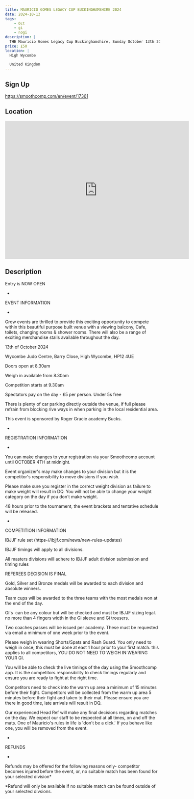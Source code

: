 ```yaml
---
title: MAURICIO GOMES LEGACY CUP BUCKINGHAMSHIRE 2024
date: 2024-10-13
tags:
    - Oct
    - gi 
    - nogi 
description: |
  THE Mauricio Gomes Legacy Cup Buckinghamshire, Sunday October 13th 2024
price: £50
location: |
  High Wycombe
  
  United Kingdom
---
```

## Sign Up
https://smoothcomp.com/en/event/17361

## Location
<iframe src="https://www.google.com/maps/embed?pb=!1m18!1m12!1m3!1d12345.6789!2d-0.7871284!3d51.6162634!2m3!1f0!2f0!3f0!3m2!1i1024!2i768!4f13.1!3m3!1m2!1s0x0%3A0x0!2z51.6162634!5e0!3m2!1sen!2sus!4v1234567890" width="600" height="450" style="border:0;" allowfullscreen="" loading="lazy"></iframe>

## Description
Entry is NOW OPEN


*


EVENT INFORMATION


*


Grow events are thrilled to provide this exciting opportunity to compete within this beautiful purpose built venue with a viewing balcony, Cafe, toilets, changing rooms & shower rooms. There will also be a range of exciting merchandise stalls available throughout the day.


13th of October 2024


Wycombe Judo Centre, Barry Close, High Wycombe, HP12 4UE


Doors open at 8.30am


Weigh in available from 8.30am


Competition starts at 9.30am


Spectators pay on the day - £5 per person. Under 5s free


There is plenty of car parking directly outside the venue, if full please refrain from blocking rive ways in when parking in the local residential area.


This event is sponsored by Roger Gracie academy Bucks.


*


REGISTRATION INFORMATION


*


You can make changes to your registration via your Smoothcomp account until OCTOBER 4TH at midnight. 


Event organizer's may make changes to your division but it is the competitor's responsibility to move divisions if you wish.  


Please make sure you register in the correct weight division as failure to make weight will result in DQ. You will not be able to change your weight category on the day if you don't make weight.


48 hours prior to the tournament, the event brackets and tentative schedule will be released.


*


COMPETITION INFORMATION


IBJJF rule set (https-//ibjjf.com/news/new-rules-updates)


IBJJF timings will apply to all divisions.


All masters divisions will adhere to IBJJF adult division submission and timing rules


REFEREES DECISION IS FINAL


Gold, Silver and Bronze medals will be awarded to each division and absolute winners.


Team cups will be awarded to the three teams with the most medals won at the end of the day.


Gi's  can be any colour but will be checked and must be IBJJF sizing legal. no more than 4 fingers width in the Gi sleeve and Gi trousers.


Two coaches passes will be issued per academy. These must be requested via email a minimum of one week prior to the event.


Please weigh in wearing Shorts/Spats and Rash Guard. You only need to weigh in once, this must be done at east 1 hour prior to your first match. this applies to all competitors, YOU DO NOT NEED TO WEIGH IN WEARING YOUR GI.


You will be able to check the live timings of the day using the Smoothcomp app. It is the competitors responsibility to check timings regularly and ensure you are ready to fight at the right time.


Competitors need to check into the warm up area a minimum of 15 minutes before their fight. Competitors will be collected from the warm up area 5 minutes before their fight and taken to their mat. Please ensure you are there in good time, late arrivals will result in DQ.


Our experienced Head Ref will make any final decisions regarding matches on the day. We expect our staff to be respected at all times, on and off the mats. One of Mauricio's rules in life is 'don't be a dick.' If you behave like one, you will be removed from the event.


*


REFUNDS


*


Refunds may be offered for the following reasons only- competitor becomes injured before the event, or, no suitable match has been found for your selected division*


*Refund will only be available if no suitable match can be found outside of your selected divsions.
